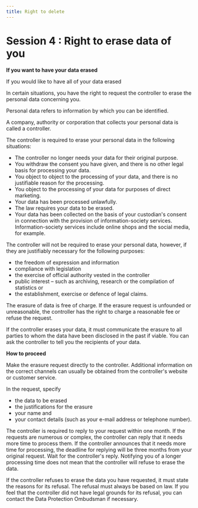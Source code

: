 ```yaml
---
title: Right to delete
---
```

# Session 4 : Right to erase data of you

**If you want to have your data erased**

If you would like to have all of your data erased

In certain situations, you have the right to request the controller to erase the personal data concerning you.

Personal data refers to information by which you can be identified.

A company, authority or corporation that collects your personal data is called a controller.

The controller is required to erase your personal data in the following situations:

- The controller no longer needs your data for their original purpose.
- You withdraw the consent you have given, and there is no other legal basis for processing your data.
- You object to object to the processing of your data, and there is no justifiable reason for the processing.
- You object to the processing of your data for purposes of direct marketing.
- Your data has been processed unlawfully.
- The law requires your data to be erased.
- Your data has been collected on the basis of your custodian's consent in connection with the provision of information-society services. Information-society services include online shops and the social media, for example.

The controller will not be required to erase your personal data, however, if they are justifiably necessary for the following purposes:

- the freedom of expression and information
- compliance with legislation
- the exercise of official authority vested in the controller
- public interest – such as archiving, research or the compilation of statistics or
- the establishment, exercise or defence of legal claims.

The erasure of data is free of charge. If the erasure request is unfounded or unreasonable, the controller has the right to charge a reasonable fee or refuse the request.

If the controller erases your data, it must communicate the erasure to all parties to whom the data have been disclosed in the past if viable. You can ask the controller to tell you the recipients of your data.

**How to proceed**

Make the erasure request directly to the controller. Additional information on the correct channels can usually be obtained from the controller's website or customer service.

In the request, specify

- the data to be erased
- the justifications for the erasure
- your name and
- your contact details (such as your e-mail address or telephone number).

The controller is required to reply to your request within one month. If the requests are numerous or complex, the controller can reply that it needs more time to process them. If the controller announces that it needs more time for processing, the deadline for replying will be three months from your original request. Wait for the controller's reply. Notifying you of a longer processing time does not mean that the controller will refuse to erase the data.

If the controller refuses to erase the data you have requested, it must state the reasons for its refusal. The refusal must always be based on law. If you feel that the controller did not have legal grounds for its refusal, you can contact the Data Protection Ombudsman if necessary.
